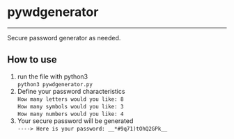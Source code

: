 # pywdgenerator

---

Secure password generator as needed.

## How to use

1. run the file with python3   
    `python3 pywdgenerator.py`   
2. Define your password characteristics   
    `How many letters would you like: 8`   
    `How many symbols would you like: 3`   
    `How many numbers would you like: 4`   
3. Your secure password will be generated   
    `----> Here is your password: __*#9q71)tOhQ2GPk__`  
    
